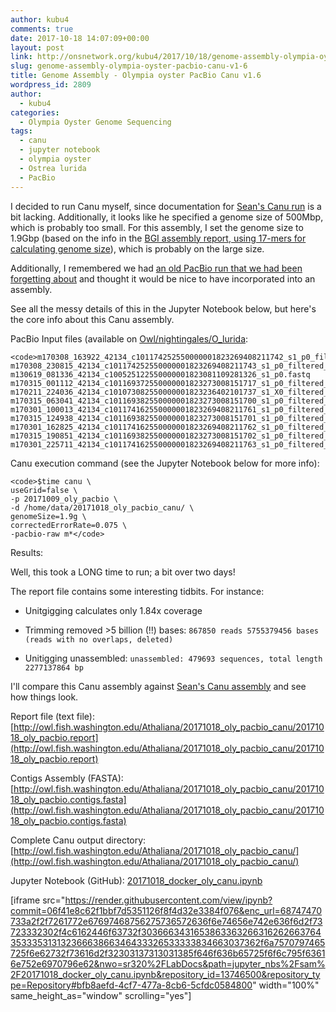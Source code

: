```yaml
---
author: kubu4
comments: true
date: 2017-10-18 14:07:09+00:00
layout: post
link: http://onsnetwork.org/kubu4/2017/10/18/genome-assembly-olympia-oyster-pacbio-canu-v1-6/
slug: genome-assembly-olympia-oyster-pacbio-canu-v1-6
title: Genome Assembly - Olympia oyster PacBio Canu v1.6
wordpress_id: 2809
author:
  - kubu4
categories:
  - Olympia Oyster Genome Sequencing
tags:
  - canu
  - jupyter notebook
  - olympia oyster
  - Ostrea lurida
  - PacBio
---
```


I decided to run Canu myself, since documentation for [Sean's Canu run](https://genefish.wordpress.com/2017/06/19/seans-notebook-canu-run-finished/) is a bit lacking. Additionally, it looks like he specified a genome size of 500Mbp, which is probably too small. For this assembly, I set the genome size to 1.9Gbp (based on the info in the [BGI assembly report, using 17-mers for calculating genome size](https://github.com/RobertsLab/project-olympia.oyster-genomic/blob/master/docs/20160512_F15FTSUSAT0327_genome_survey.pdf)), which is probably on the large size.

Additionally, I remembered we had [an old PacBio run that we had been forgetting about](http://onsnetwork.org/kubu4/2017/10/09/data-management-convert-oly-pacbio-h5-to-fastq/) and thought it would be nice to have incorporated into an assembly.

See all the messy details of this in the Jupyter Notebook below, but here's the core info about this Canu assembly.

PacBio Input files (available on [Owl/nightingales/O_lurida](http://owl.fish.washington.edu/nightingales/O_lurida/):


    
    <code>m170308_163922_42134_c101174252550000001823269408211742_s1_p0_filtered_subreads.fastq.gz                                                               m170308_230815_42134_c101174252550000001823269408211743_s1_p0_filtered_subreads.fastq.gz
    m130619_081336_42134_c100525122550000001823081109281326_s1_p0.fastq                       m170315_001112_42134_c101169372550000001823273008151717_s1_p0_filtered_subreads.fastq.gz
    m170211_224036_42134_c101073082550000001823236402101737_s1_X0_filtered_subreads.fastq.gz  m170315_063041_42134_c101169382550000001823273008151700_s1_p0_filtered_subreads.fastq.gz
    m170301_100013_42134_c101174162550000001823269408211761_s1_p0_filtered_subreads.fastq.gz  m170315_124938_42134_c101169382550000001823273008151701_s1_p0_filtered_subreads.fastq.gz
    m170301_162825_42134_c101174162550000001823269408211762_s1_p0_filtered_subreads.fastq.gz  m170315_190851_42134_c101169382550000001823273008151702_s1_p0_filtered_subreads.fastq.gz
    m170301_225711_42134_c101174162550000001823269408211763_s1_p0_filtered_subreads.fastq.gz</code>



Canu execution command (see the Jupyter Notebook below for more info):


    
    <code>$time canu \
    useGrid=false \
    -p 20171009_oly_pacbio \
    -d /home/data/20171018_oly_pacbio_canu/ \
    genomeSize=1.9g \
    correctedErrorRate=0.075 \
    -pacbio-raw m*</code>



Results:

Well, this took a LONG time to run; a bit over two days!

The report file contains some interesting tidbits. For instance:





  * Unitgigging calculates only 1.84x coverage


  * Trimming removed >5 billion (!!) bases: `867850 reads 5755379456 bases (reads with no overlaps, deleted)`


  * Unitigging unassembled: `unassembled: 479693 sequences, total length 2277137864 bp`



I'll compare this Canu assembly against [Sean's Canu assembly](http://owl.fish.washington.edu/scaphapoda/Sean/Oly_Canu_Output/oly_pacbio_.contigs.fasta) and see how things look.

Report file (text file): [http://owl.fish.washington.edu/Athaliana/20171018_oly_pacbio_canu/20171018_oly_pacbio.report](http://owl.fish.washington.edu/Athaliana/20171018_oly_pacbio_canu/20171018_oly_pacbio.report)

Contigs Assembly (FASTA): [http://owl.fish.washington.edu/Athaliana/20171018_oly_pacbio_canu/20171018_oly_pacbio.contigs.fasta](http://owl.fish.washington.edu/Athaliana/20171018_oly_pacbio_canu/20171018_oly_pacbio.contigs.fasta)

Complete Canu output directory: [http://owl.fish.washington.edu/Athaliana/20171018_oly_pacbio_canu/](http://owl.fish.washington.edu/Athaliana/20171018_oly_pacbio_canu/)

Jupyter Notebook (GitHub): [20171018_docker_oly_canu.ipynb](https://github.com/sr320/LabDocs/blob/master/jupyter_nbs/sam/20171018_docker_oly_canu.ipynb)

[iframe src="https://render.githubusercontent.com/view/ipynb?commit=06f41e8c62f1bbf7d5351126f8f4d32e3384f076&enc_url=68747470733a2f2f7261772e67697468756275736572636f6e74656e742e636f6d2f73723332302f4c6162446f63732f303666343165386336326631626266376435333531313236663866346433326533333834663037362f6a7570797465725f6e62732f73616d2f32303137313031385f646f636b65725f6f6c795f63616e752e6970796e62&nwo=sr320%2FLabDocs&path=jupyter_nbs%2Fsam%2F20171018_docker_oly_canu.ipynb&repository_id=13746500&repository_type=Repository#bfb8aefd-4cf7-477a-8cb6-5cfdc0584800" width="100%" same_height_as="window" scrolling="yes"]
